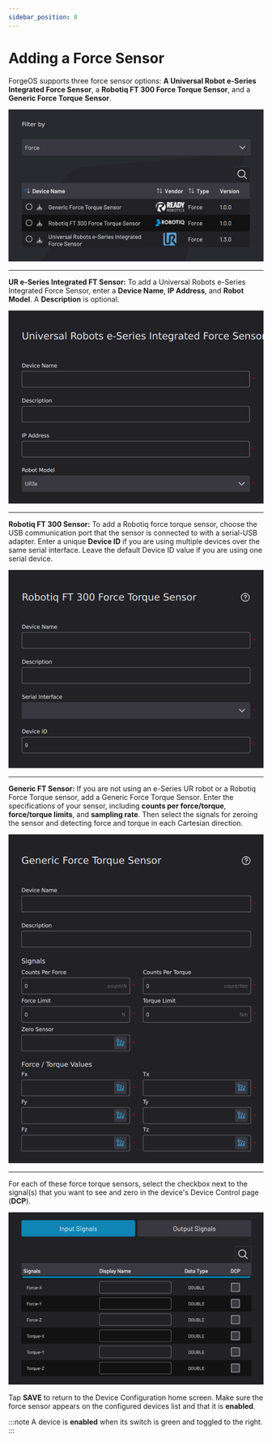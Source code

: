 ```yaml
---
sidebar_position: 8
---
```


# Adding a Force Sensor

ForgeOS supports three force sensor options: **A Universal Robot e-Series Integrated Force Sensor**, a **Robotiq FT 300 Force Torque Sensor**, and a **Generic Force Torque** **Sensor**.

![](../Images/DeviceConfiguration/DeviceLibrary-Filter-Force.png)

---

**UR e-Series Integrated FT Sensor:** To add a Universal Robots e-Series Integrated Force Sensor, enter a **Device Name**, **IP Address**, and **Robot Model**. A **Description** is optional.

![](../Images/DeviceConfiguration/UReForceSensor-Home.png)

---

**Robotiq FT 300 Sensor:** To add a Robotiq force torque sensor, choose the USB communication port that the sensor is connected to with a serial-USB adapter. Enter a unique **Device ID** if you are using multiple devices over the same serial interface. Leave the default Device ID value if you are using one serial device.

![](../Images/DeviceConfiguration/RobotiqForceTorqueSensor-Home.png)

---

**Generic FT Sensor:** If you are not using an e-Series UR robot or a Robotiq Force Torque sensor, add a Generic Force Torque Sensor. Enter the specifications of your sensor, including **counts per force/torque**, **force/torque limits**, and **sampling rate**. Then select the signals for zeroing the sensor and detecting force and torque in each Cartesian direction.

![](../Images/DeviceConfiguration/GenericForceTorqueSensor-Home.png)

---

For each of these force torque sensors, select the checkbox next to the signal\(s\) that you want to see and zero in the device's Device Control page \(**DCP**\).

![](../Images/DeviceConfiguration/ForceSensor-InputSignals.png)

Tap **SAVE** to return to the Device Configuration home screen. Make sure the force sensor appears on the configured devices list and that it is ​**enabled**​.

:::note
A device is **enabled** when its switch is green and toggled to the right.
:::

